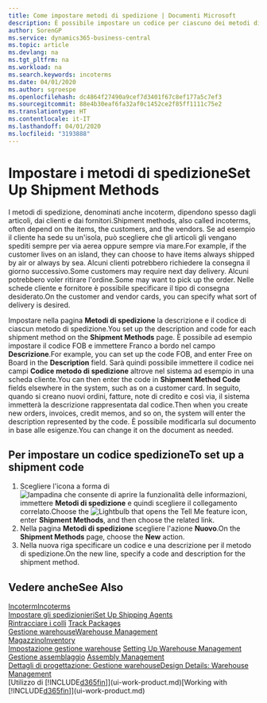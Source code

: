 ```yaml
---
title: Come impostare metodi di spedizione | Documenti Microsoft
description: È possibile impostare un codice per ciascuno dei metodi di spedizione offerti e immettere informazioni relative a ognuno di essi.
author: SorenGP
ms.service: dynamics365-business-central
ms.topic: article
ms.devlang: na
ms.tgt_pltfrm: na
ms.workload: na
ms.search.keywords: incoterms
ms.date: 04/01/2020
ms.author: sgroespe
ms.openlocfilehash: dc4864f27490a9cef7d3401f67c8ef177a5c7ef3
ms.sourcegitcommit: 88e4b30eaf6fa32af0c1452ce2f85ff1111c75e2
ms.translationtype: HT
ms.contentlocale: it-IT
ms.lasthandoff: 04/01/2020
ms.locfileid: "3193888"
---
```

# <a name="set-up-shipment-methods"></a><span data-ttu-id="5ca70-103">Impostare i metodi di spedizione</span><span class="sxs-lookup"><span data-stu-id="5ca70-103">Set Up Shipment Methods</span></span>
<span data-ttu-id="5ca70-104">I metodi di spedizione, denominati anche incoterm, dipendono spesso dagli articoli, dai clienti e dai fornitori.</span><span class="sxs-lookup"><span data-stu-id="5ca70-104">Shipment methods, also called incoterms, often depend on the items, the customers, and the vendors.</span></span> <span data-ttu-id="5ca70-105">Se ad esempio il cliente ha sede su un'isola, può scegliere che gli articoli gli vengano spediti sempre per via aerea oppure sempre via mare.</span><span class="sxs-lookup"><span data-stu-id="5ca70-105">For example, if the customer lives on an island, they can choose to have items always shipped by air or always by sea.</span></span> <span data-ttu-id="5ca70-106">Alcuni clienti potrebbero richiedere la consegna il giorno successivo.</span><span class="sxs-lookup"><span data-stu-id="5ca70-106">Some customers may require next day delivery.</span></span> <span data-ttu-id="5ca70-107">Alcuni potrebbero voler ritirare l'ordine.</span><span class="sxs-lookup"><span data-stu-id="5ca70-107">Some may want to pick up the order.</span></span> <span data-ttu-id="5ca70-108">Nelle schede cliente e fornitore è possibile specificare il tipo di consegna desiderato.</span><span class="sxs-lookup"><span data-stu-id="5ca70-108">On the customer and vendor cards, you can specify what sort of delivery is desired.</span></span>

<span data-ttu-id="5ca70-109">Impostare nella pagina **Metodi di spedizione** la descrizione e il codice di ciascun metodo di spedizione.</span><span class="sxs-lookup"><span data-stu-id="5ca70-109">You set up the description and code for each shipment method on the **Shipment Methods** page.</span></span> <span data-ttu-id="5ca70-110">È possibile ad esempio impostare il codice FOB e immettere Franco a bordo nel campo **Descrizione**.</span><span class="sxs-lookup"><span data-stu-id="5ca70-110">For example, you can set up the code FOB, and enter Free on Board in the **Description** field.</span></span> <span data-ttu-id="5ca70-111">Sarà quindi possibile immettere il codice nei campi **Codice metodo di spedizione** altrove nel sistema ad esempio in una scheda cliente.</span><span class="sxs-lookup"><span data-stu-id="5ca70-111">You can then enter the code in **Shipment Method Code** fields elsewhere in the system, such as on a customer card.</span></span> <span data-ttu-id="5ca70-112">In seguito, quando si creano nuovi ordini, fatture, note di credito e così via, il sistema immetterà la descrizione rappresentata dal codice.</span><span class="sxs-lookup"><span data-stu-id="5ca70-112">Then when you create new orders, invoices, credit memos, and so on, the system will enter the description represented by the code.</span></span> <span data-ttu-id="5ca70-113">È possibile modificarla sul documento in base alle esigenze.</span><span class="sxs-lookup"><span data-stu-id="5ca70-113">You can change it on the document as needed.</span></span>

## <a name="to-set-up-a-shipment-code"></a><span data-ttu-id="5ca70-114">Per impostare un codice spedizione</span><span class="sxs-lookup"><span data-stu-id="5ca70-114">To set up a shipment code</span></span>
1. <span data-ttu-id="5ca70-115">Scegliere l'icona a forma di ![lampadina che consente di aprire la funzionalità delle informazioni](media/ui-search/search_small.png "Informazioni sull'operazione che si desidera eseguire"), immettere **Metodi di spedizione** e quindi scegliere il collegamento correlato.</span><span class="sxs-lookup"><span data-stu-id="5ca70-115">Choose the ![Lightbulb that opens the Tell Me feature](media/ui-search/search_small.png "Tell me what you want to do") icon, enter **Shipment Methods**, and then choose the related link.</span></span>
2. <span data-ttu-id="5ca70-116">Nella pagina **Metodi di spedizione** scegliere l'azione **Nuovo**.</span><span class="sxs-lookup"><span data-stu-id="5ca70-116">On the **Shipment Methods** page, choose the **New** action.</span></span>
3. <span data-ttu-id="5ca70-117">Nella nuova riga specificare un codice e una descrizione per il metodo di spedizione.</span><span class="sxs-lookup"><span data-stu-id="5ca70-117">On the new line, specify a code and description for the shipment method.</span></span>

## <a name="see-also"></a><span data-ttu-id="5ca70-118">Vedere anche</span><span class="sxs-lookup"><span data-stu-id="5ca70-118">See Also</span></span>
[<span data-ttu-id="5ca70-119">Incoterm</span><span class="sxs-lookup"><span data-stu-id="5ca70-119">Incoterms</span></span>](https://iccwbo.org/resources-for-business/incoterms-rules)  
[<span data-ttu-id="5ca70-120">Impostare gli spedizionieri</span><span class="sxs-lookup"><span data-stu-id="5ca70-120">Set Up Shipping Agents</span></span>](sales-how-to-set-up-shipping-agents.md)  
<span data-ttu-id="5ca70-121">[Rintracciare i colli](sales-how-track-packages.md)  </span><span class="sxs-lookup"><span data-stu-id="5ca70-121">[Track Packages](sales-how-track-packages.md)  </span></span>  
[<span data-ttu-id="5ca70-122">Gestione warehouse</span><span class="sxs-lookup"><span data-stu-id="5ca70-122">Warehouse Management</span></span>](warehouse-manage-warehouse.md)  
[<span data-ttu-id="5ca70-123">Magazzino</span><span class="sxs-lookup"><span data-stu-id="5ca70-123">Inventory</span></span>](inventory-manage-inventory.md)  
<span data-ttu-id="5ca70-124">[Impostazione gestione warehouse](warehouse-setup-warehouse.md)   </span><span class="sxs-lookup"><span data-stu-id="5ca70-124">[Setting Up Warehouse Management](warehouse-setup-warehouse.md)   </span></span>  
<span data-ttu-id="5ca70-125">[Gestione assemblaggio](assembly-assemble-items.md)  </span><span class="sxs-lookup"><span data-stu-id="5ca70-125">[Assembly Management](assembly-assemble-items.md)  </span></span>  
[<span data-ttu-id="5ca70-126">Dettagli di progettazione: Gestione warehouse</span><span class="sxs-lookup"><span data-stu-id="5ca70-126">Design Details: Warehouse Management</span></span>](design-details-warehouse-management.md)  
<span data-ttu-id="5ca70-127">[Utilizzo di [!INCLUDE[d365fin](includes/d365fin_md.md)]](ui-work-product.md)</span><span class="sxs-lookup"><span data-stu-id="5ca70-127">[Working with [!INCLUDE[d365fin](includes/d365fin_md.md)]](ui-work-product.md)</span></span>  
